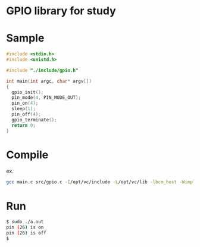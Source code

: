 # GPIO library for study

# Sample

```c
#include <stdio.h>
#include <unistd.h>

#include "./include/gpio.h"

int main(int argc, char* argv[])
{
  gpio_init();
  pin_mode(4, PIN_MODE_OUT);
  pin_on(4);
  sleep(1);
  pin_off(4);
  gpio_terminate();
  return 0;
}
```

# Compile

ex.

```bash
gcc main.c src/gpio.c -I/opt/vc/include -L/opt/vc/lib -lbcm_host -Wimplicit-function-declaration
```

# Run

```bash
$ sudo ./a.out
pin (26) is on
pin (26) is off
$ 
```

